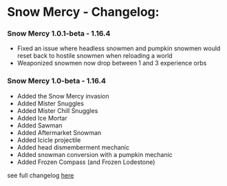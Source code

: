 # Snow Mercy - Changelog:

### Snow Mercy 1.0.1-beta - 1.16.4
- Fixed an issue where headless snowmen and pumpkin snowmen would reset back to hostile snowmen when reloading a world
- Weaponized snowmen now drop between 1 and 3 experience orbs

### Snow Mercy 1.0-beta - 1.16.4
- Added the Snow Mercy invasion
- Added Mister Snuggles
- Added Mister Chill Snuggles
- Added Ice Mortar
- Added Sawman
- Added Aftermarket Snowman
- Added Icicle projectile
- Added head dismemberment mechanic
- Added snowman conversion with a pumpkin mechanic
- Added Frozen Compass (and Frozen Lodestone)


 see full changelog [here](https://github.com/Ladysnake/Snow-Mercy/blob/main/CHANGELOG.md "Changelog")